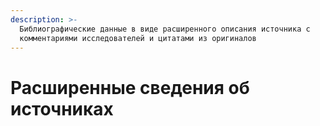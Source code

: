 ```yaml
---
description: >-
  Библиографические данные в виде расширенного описания источника с
  комментариями исследователей и цитатами из оригиналов
---
```


# Расширенные сведения об источниках

&#x20;
